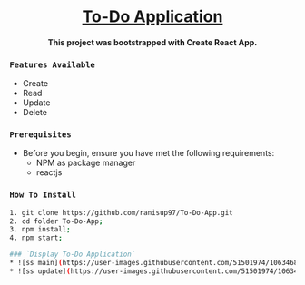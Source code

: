 <h1 align="center">
	<a href="#">
		To-Do Application
	</a>
</h1>
<h4 align="center"> This project was bootstrapped with Create React App. </h4>

### `Features Available`

* Create
* Read
* Update
* Delete

### `Prerequisites`

- Before you begin, ensure you have met the following requirements:
  - NPM as package manager
  - reactjs
  
### `How To Install` 
```bash
1. git clone https://github.com/ranisup97/To-Do-App.git
2. cd folder To-Do-App;
3. npm install;
4. npm start;

### `Display To-Do Application`
* ![ss main](https://user-images.githubusercontent.com/51501974/106346885-d927cc00-62ec-11eb-9daa-faef5db4f8ff.PNG)
* ![ss update](https://user-images.githubusercontent.com/51501974/106346886-daf18f80-62ec-11eb-9e77-d9c06c059def.PNG)
